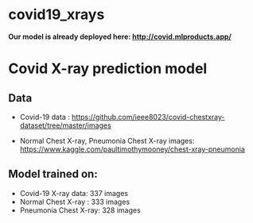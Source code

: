 # covid19_xrays

**Our model is already deployed here: http://covid.mlproducts.app/**


# Covid X-ray prediction model

## Data

- Covid-19 data : https://github.com/ieee8023/covid-chestxray-dataset/tree/master/images

- Normal Chest X-ray, Pneumonia Chest X-ray images: https://www.kaggle.com/paultimothymooney/chest-xray-pneumonia

## Model trained on:

- Covid-19 X-ray data: 337 images
- Normal Chest X-ray : 333 images
- Pneumonia Chest X-ray: 328 images
